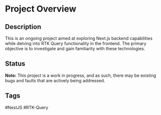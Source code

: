 # Project Overview

## Description
This is an ongoing project aimed at exploring Next.js backend capabilities while delving into RTK Query functionality in the frontend. The primary objective is to investigate and gain familiarity with these technologies.

## Status
**Note:** This project is a work in progress, and as such, there may be existing bugs and faults that are actively being addressed.

## Tags
#NestJS #RTK-Query

